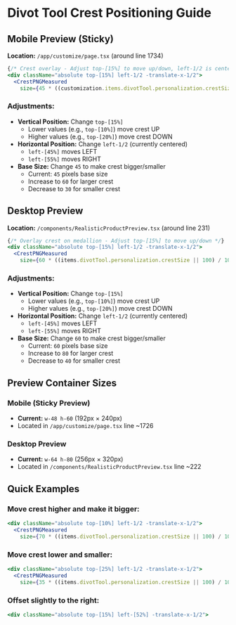 # Divot Tool Crest Positioning Guide

## Mobile Preview (Sticky)
**Location:** `/app/customize/page.tsx` (around line 1734)

```jsx
{/* Crest overlay - Adjust top-[15%] to move up/down, left-1/2 is centered */}
<div className="absolute top-[15%] left-1/2 -translate-x-1/2">
  <CrestPNGMeasured 
    size={45 * ((customization.items.divotTool.personalization.crestSize || 100) / 100)}
```

### Adjustments:
- **Vertical Position:** Change `top-[15%]` 
  - Lower values (e.g., `top-[10%]`) move crest UP
  - Higher values (e.g., `top-[20%]`) move crest DOWN
- **Horizontal Position:** Change `left-1/2` (currently centered)
  - `left-[45%]` moves LEFT
  - `left-[55%]` moves RIGHT
- **Base Size:** Change `45` to make crest bigger/smaller
  - Current: `45` pixels base size
  - Increase to `60` for larger crest
  - Decrease to `30` for smaller crest

## Desktop Preview
**Location:** `/components/RealisticProductPreview.tsx` (around line 231)

```jsx
{/* Overlay crest on medallion - Adjust top-[15%] to move up/down */}
<div className="absolute top-[15%] left-1/2 -translate-x-1/2">
  <CrestPNGMeasured 
    size={60 * ((items.divotTool.personalization.crestSize || 100) / 100)}
```

### Adjustments:
- **Vertical Position:** Change `top-[15%]`
  - Lower values (e.g., `top-[10%]`) move crest UP
  - Higher values (e.g., `top-[20%]`) move crest DOWN
- **Horizontal Position:** Change `left-1/2` (currently centered)
  - `left-[45%]` moves LEFT
  - `left-[55%]` moves RIGHT
- **Base Size:** Change `60` to make crest bigger/smaller
  - Current: `60` pixels base size
  - Increase to `80` for larger crest
  - Decrease to `40` for smaller crest

## Preview Container Sizes

### Mobile (Sticky Preview)
- **Current:** `w-48 h-60` (192px × 240px)
- Located in `/app/customize/page.tsx` line ~1726

### Desktop Preview
- **Current:** `w-64 h-80` (256px × 320px)
- Located in `/components/RealisticProductPreview.tsx` line ~222

## Quick Examples

### Move crest higher and make it bigger:
```jsx
<div className="absolute top-[10%] left-1/2 -translate-x-1/2">
  <CrestPNGMeasured 
    size={70 * ((items.divotTool.personalization.crestSize || 100) / 100)}
```

### Move crest lower and smaller:
```jsx
<div className="absolute top-[25%] left-1/2 -translate-x-1/2">
  <CrestPNGMeasured 
    size={35 * ((items.divotTool.personalization.crestSize || 100) / 100)}
```

### Offset slightly to the right:
```jsx
<div className="absolute top-[15%] left-[52%] -translate-x-1/2">
```